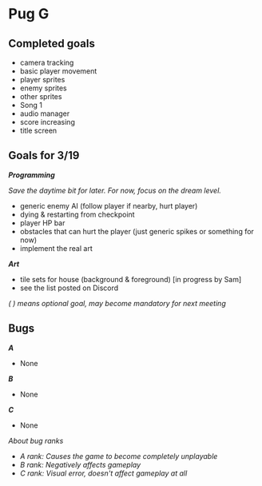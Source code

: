# Pug G

## Completed goals

- camera tracking
- basic player movement
- player sprites
- enemy sprites
- other sprites
- Song 1
- audio manager
- score increasing
- title screen

## Goals for 3/19
***Programming***

*Save the daytime bit for later. For now, focus on the dream level.*
- generic enemy AI (follow player if nearby, hurt player)
- dying & restarting from checkpoint
- player HP bar
- obstacles that can hurt the player (just generic spikes or something for now)
- implement the real art

***Art***
- tile sets for house (background & foreground) [in progress by Sam]
- see the list posted on Discord

*( ) means optional goal, may become mandatory for next meeting*


## Bugs

***A***

- None

***B***

- None

***C***

- None

*About bug ranks*
- *A rank: Causes the game to become completely unplayable*
- *B rank: Negatively affects gameplay*
- *C rank: Visual error, doesn't affect gameplay at all*
